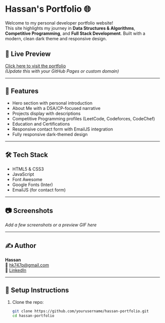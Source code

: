 # Hassan's Portfolio 🌐

Welcome to my personal developer portfolio website!  
This site highlights my journey in **Data Structures & Algorithms**, **Competitive Programming**, and **Full Stack Development**. Built with a modern, clean dark theme and responsive design.

## 🚀 Live Preview
[Click here to visit the portfolio](https://your-portfolio-link.com)  
_(Update this with your GitHub Pages or custom domain)_

---

## 📌 Features

- Hero section with personal introduction
- About Me with a DSA/CP-focused narrative
- Projects display with descriptions
- Competitive Programming profiles (LeetCode, Codeforces, CodeChef)
- Education and Certifications
- Responsive contact form with EmailJS integration
- Fully responsive dark-themed design

---

## 🛠️ Tech Stack

- HTML5 & CSS3
- JavaScript
- Font Awesome
- Google Fonts (Inter)
- EmailJS (for contact form)

---

## 📷 Screenshots

_Add a few screenshots or a preview GIF here_

---

## ✍️ Author

**Hassan**  
📧 hk747p@gmail.com  
🔗 [LinkedIn](https://linkedin.com/in/hassan-848131260)

---

## 🧩 Setup Instructions

1. Clone the repo:
   ```bash
   git clone https://github.com/yourusername/hassan-portfolio.git
   cd hassan-portfolio
